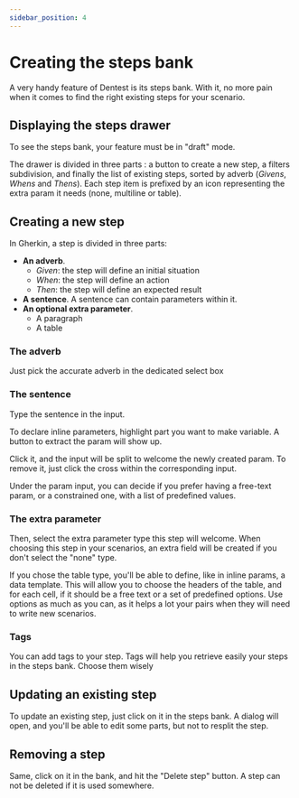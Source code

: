```yaml
---
sidebar_position: 4
---
```


# Creating the steps bank

A very handy feature of Dentest is its steps bank. With it, no more pain when it comes to find the right existing steps 
for your scenario.

## Displaying the steps drawer

To see the steps bank, your feature must be in "draft" mode.

The drawer is divided in three parts : a button to create a new step, a filters subdivision, and finally the list of 
existing steps, sorted by adverb (_Givens_, _Whens_ and _Thens_). Each step item is prefixed by an icon representing the 
extra param it needs (none, multiline or table). 

## Creating a new step

In Gherkin, a step is divided in three parts:

- **An adverb**.
    - _Given_: the step will define an initial situation
    - _When_: the step will define an action
    - _Then_: the step will define an expected result
- **A sentence**. A sentence can contain parameters within it.
- **An optional extra parameter**.
    - A paragraph
    - A table
    
### The adverb

Just pick the accurate adverb in the dedicated select box

### The sentence

Type the sentence in the input.

To declare inline parameters, highlight part you want to make variable. A button to extract the param will show up.

Click it, and the input will be split to welcome the newly created param. To remove it, just click the cross within 
the corresponding input.

Under the param input, you can decide if you prefer having a free-text param, or a constrained one, with a list of predefined values.


### The extra parameter

Then, select the extra parameter type this step will welcome. When choosing this step in your scenarios, an extra field 
will be created if you don't select the "none" type.

If you chose the table type, you'll be able to define, like in inline params, a data template. This will allow you to choose the headers 
of the table, and for each cell, if it should be a free text or a set of predefined options. Use options as much as you can,
as it helps a lot your pairs when they will need to write new scenarios.

### Tags

You can add tags to your step. Tags will help you retrieve easily your steps in the steps bank. Choose them wisely

## Updating an existing step

To update an existing step, just click on it in the steps bank. A dialog will open, and you'll be able to edit some 
parts, but not to resplit the step.

## Removing a step

Same, click on it in the bank, and hit the "Delete step" button. A step can not be deleted if it is used somewhere.
